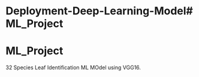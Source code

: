 # Deployment-Deep-Learning-Model# ML_Project
# ML_Project
32 Species Leaf Identification ML MOdel using VGG16.
